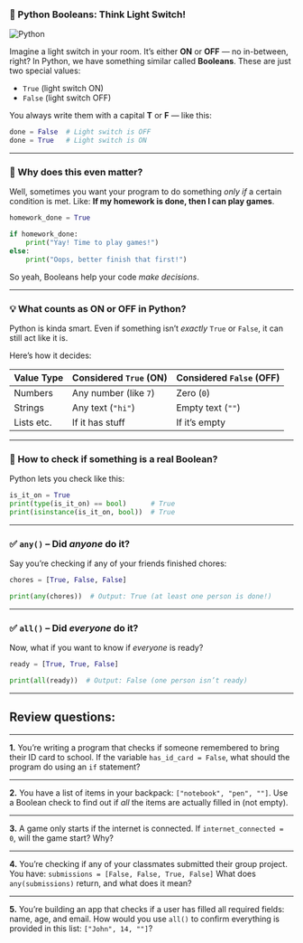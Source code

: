 ### 🧠 Python Booleans: Think Light Switch!

<img src="https://agunechembaekene.wordpress.com/wp-content/uploads/2025/05/python.png" alt="Python">


Imagine a light switch in your room. It’s either **ON** or **OFF** — no in-between, right?
In Python, we have something similar called **Booleans**. These are just two special values:

* `True` (light switch ON)
* `False` (light switch OFF)

You always write them with a capital **T** or **F** — like this:

```python
done = False  # Light switch is OFF
done = True   # Light switch is ON
```

---

### 🤔 Why does this even matter?

Well, sometimes you want your program to do something *only if* a certain condition is met.
Like: **If my homework is done, then I can play games**.

```python
homework_done = True

if homework_done:
    print("Yay! Time to play games!")
else:
    print("Oops, better finish that first!")
```

So yeah, Booleans help your code *make decisions*.

---

### 💡 What counts as ON or OFF in Python?

Python is kinda smart. Even if something isn’t *exactly* `True` or `False`, it can still act like it is.

Here’s how it decides:

| Value Type | Considered `True` (ON) | Considered `False` (OFF) |
| ---------- | ---------------------- | ------------------------ |
| Numbers    | Any number (like `7`)  | Zero (`0`)               |
| Strings    | Any text (`"hi"`)      | Empty text (`""`)        |
| Lists etc. | If it has stuff        | If it’s empty            |

---

### 🧐 How to check if something is a real Boolean?

Python lets you check like this:

```python
is_it_on = True
print(type(is_it_on) == bool)      # True
print(isinstance(is_it_on, bool))  # True
```

---

### ✅ `any()` – Did *anyone* do it?

Say you’re checking if any of your friends finished chores:

```python
chores = [True, False, False]

print(any(chores))  # Output: True (at least one person is done!)
```

---

### ✅ `all()` – Did *everyone* do it?

Now, what if you want to know if *everyone* is ready?

```python
ready = [True, True, False]

print(all(ready))  # Output: False (one person isn’t ready)
```

---

## Review questions:

---

**1.** You’re writing a program that checks if someone remembered to bring their ID card to school.
If the variable `has_id_card = False`, what should the program do using an `if` statement?

---

**2.** You have a list of items in your backpack: `["notebook", "pen", ""]`.
Use a Boolean check to find out if *all* the items are actually filled in (not empty).

---

**3.** A game only starts if the internet is connected.
If `internet_connected = 0`, will the game start? Why?

---

**4.** You’re checking if any of your classmates submitted their group project.
You have: `submissions = [False, False, True, False]`
What does `any(submissions)` return, and what does it mean?

---

**5.** You’re building an app that checks if a user has filled all required fields: name, age, and email.
How would you use `all()` to confirm everything is provided in this list: `["John", 14, ""]`?
